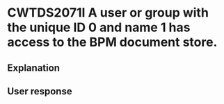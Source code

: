 # CWTDS2071I A user or group with the unique ID 0 and name 1 has access to the BPM document store.

## Explanation

## User response